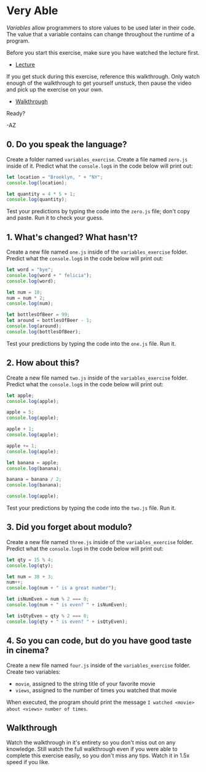 # Very Able

_Variables_ allow programmers to store values to be used later in their code. The value that a
variable contains can change throughout the runtime of a program.

Before you start this exercise, make sure you have watched the lecture first.

- [Lecture](https://youtu.be/lmXRLpoyPic)

If you get stuck during this exercise, reference this walkthrough. Only watch enough of the
walkthrough to get yourself unstuck, then pause the video and pick up the exercise on your own.

- [Walkthrough](https://youtu.be/T_xE-x0Eyqk)

Ready?

-AZ

## 0. Do you speak the language?

Create a folder named `variables_exercise`. Create a file named `zero.js` inside of it. Predict what
the `console.log`s in the code below will print out:

```js
let location = "Brooklyn, " + "NY";
console.log(location);

let quantity = 4 * 5 + 1;
console.log(quantity);
```

Test your predictions by typing the code into the `zero.js` file; don't copy and paste. Run it to
check your guess.

## 1. What's changed? What hasn't?

Create a new file named `one.js` inside of the `variables_exercise` folder. Predict what the
`console.log`s in the code below will print out:

```js
let word = "bye";
console.log(word + " felicia");
console.log(word);

let num = 10;
num = num * 2;
console.log(num);

let bottlesOfBeer = 99;
let around = bottlesOfBeer - 1;
console.log(around);
console.log(bottlesOfBeer);
```

Test your predictions by typing the code into the `one.js` file. Run it.

## 2. How about this?

Create a new file named `two.js` inside of the `variables_exercise` folder. Predict what the
`console.log`s in the code below will print out:

```js
let apple;
console.log(apple);

apple = 5;
console.log(apple);

apple + 1;
console.log(apple);

apple += 1;
console.log(apple);

let banana = apple;
console.log(banana);

banana = banana / 2;
console.log(banana);

console.log(apple);
```

Test your predictions by typing the code into the `two.js` file. Run it.

## 3. Did you forget about modulo?

Create a new file named `three.js` inside of the `variables_exercise` folder. Predict what the
`console.log`s in the code below will print out:

```js
let qty = 15 % 4;
console.log(qty);

let num = 38 + 3;
num++;
console.log(num + " is a great number");

let isNumEven = num % 2 === 0;
console.log(num + " is even? " + isNumEven);

let isQtyEven = qty % 2 === 0;
console.log(qty + " is even? " + isQtyEven);
```

## 4. So you can code, but do you have good taste in cinema?

Create a new file named `four.js` inside of the `variables_exercise` folder. Create two variables:

- `movie`, assigned to the string title of your favorite movie
- `views`, assigned to the number of times you watched that movie

When executed, the program should print the message
`I watched <movie> about <views> number of times`.

## Walkthrough

Watch the walkthrough in it's entirety so you don't miss out on any knowledge. Still watch the full
walkthrough even if you were able to complete this exercise easily, so you don't miss any tips.
Watch it in 1.5x speed if you like.
